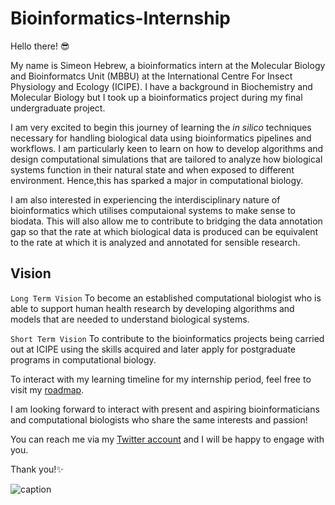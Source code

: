 # Bioinformatics-Internship

Hello there! :sunglasses:

My name is Simeon Hebrew, a bioinformatics intern at the Molecular Biology and Bioinformatcs Unit (MBBU) at the International Centre For Insect Physiology and Ecology (ICIPE). I have a background in Biochemistry and Molecular Biology but I took up a bioinformatics project during my final undergraduate project.

I am very excited to begin this journey of learning the  *in silico* techniques necessary for handling biological data using bioinformatics pipelines and workflows. 
I am particularly keen to learn on how to develop algorithms and design computational simulations that are tailored to analyze how biological systems function in their natural state and when exposed to different environment. Hence,this has sparked a major in computational biology. 

I am also interested in experiencing the interdisciplinary nature of bioinformatics which utilises computaional systems to make sense to biodata. This will also allow me to contribute to bridging the data annotation gap so that the rate at which biological data is produced can be equivalent to the rate at which it is analyzed and annotated for sensible research.



## Vision ##

`Long Term Vision`
To become an established computational biologist who is able to support human health research by developing algorithms and models that are needed to understand biological systems.

`Short Term Vision`
To contribute to the bioinformatics projects being carried out at ICIPE using the skills acquired and later apply for postgraduate programs in computational biology.


To interact with my learning timeline for my internship period, feel free to visit my [roadmap](https://github.com/simeonhebrew/Bioinformatics-Internship/issues/1).

I am looking forward to interact with present and aspiring bioinformaticians and computational biologists who share the same interests and passion!

You can reach me via my [Twitter account](https://twitter.com/hebrewsimeon) and I will be happy to engage with you.

Thank you!:sparkles:

![caption](https://i.pinimg.com/originals/bf/04/59/bf0459fc4fc68524d407ca008e01c8e5.gif)
